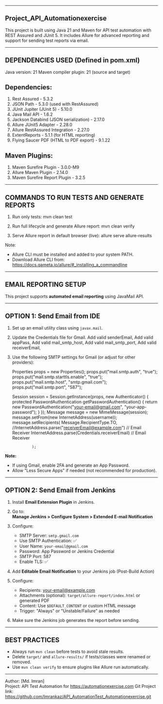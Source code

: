 --------------------------------
 Project_API_Automationexercise
--------------------------------


This project is built using Java 21 and Maven for API test automation with REST Assured and JUnit 5.
It includes Allure for advanced reporting and support for sending test reports via email.

--------------------------------------------------
DEPENDENCIES USED (Defined in pom.xml)
--------------------------------------------------


Java version: 21
Maven compiler plugin: 21 (source and target)

Dependencies:
-------------
1. Rest Assured - 5.3.2
2. JSON Path - 5.3.0 (used with RestAssured)
3. JUnit Jupiter (JUnit 5) - 5.10.0
4. Java Mail API - 1.6.2
5. Jackson Databind (JSON serialization) - 2.17.0
6. Allure JUnit5 Adapter - 2.28.0
7. Allure RestAssured Integration - 2.27.0
8. ExtentReports - 5.1.1 (for HTML reporting)
9. Flying Saucer PDF (HTML to PDF export) - 9.1.22

Maven Plugins:
---------------
1. Maven Surefire Plugin - 3.0.0-M9
2. Allure Maven Plugin - 2.14.0
3. Maven Surefire Report Plugin - 3.2.5

--------------------------------------------------
COMMANDS TO RUN TESTS AND GENERATE REPORTS
--------------------------------------------------


1. Run only tests:
   mvn clean test

2. Run full lifecycle and generate Allure report:
   mvn clean verify

3. Serve Allure report in default browser (live):
   allure serve allure-results


Note:
- Allure CLI must be installed and added to your system PATH.
- Download Allure CLI from: https://docs.qameta.io/allure/#_installing_a_commandline
--------------------------------------------------
EMAIL REPORTING SETUP
--------------------------------------------------


This project supports **automated email reporting** using JavaMail API.

-----------------------------
OPTION 1: Send Email from IDE
-----------------------------


1. Set up an email utility class using `javax.mail`.
3. Update the Credentials file for Gmail. 
	Add valid senderEmail,
	Add valid appPass,
	Add valid mail_smtp_host,
	Add valid mail_smtp_port,
	Add valid receiverEmail,
	

2. Use the following SMTP settings for Gmail (or adjust for other providers):

    Properties props = new Properties();
    props.put("mail.smtp.auth", "true");
    props.put("mail.smtp.starttls.enable", "true");
    props.put("mail.smtp.host", "smtp.gmail.com");
    props.put("mail.smtp.port", "587");

    Session session = Session.getInstance(props, new Authenticator() {
        protected PasswordAuthentication getPasswordAuthentication() {
            return new PasswordAuthentication("your-email@gmail.com", "your-app-password");
        }
    });
	Message message = new MimeMessage(session);
                message.setFrom(new InternetAddress(username));
                message.setRecipients(
                        Message.RecipientType.TO,
                        //InternetAddress.parse("receiverEmail@example.com") // Email Receiver
                        InternetAddress.parse(Credentials.receiverEmail) // Email Receiver

                );


**Note:**
- If using Gmail, enable 2FA and generate an App Password.
- Allow "Less Secure Apps" if needed (not recommended for production).

---------------------------------
OPTION 2: Send Email from Jenkins
---------------------------------

1. Install **Email Extension Plugin** in Jenkins.

2. Go to:  
   **Manage Jenkins > Configure System > Extended E-mail Notification**

3. Configure:
   - SMTP Server: `smtp.gmail.com`
   - Use SMTP Authentication: ✅
   - User Name: `your-email@gmail.com`
   - Password: App Password or Jenkins Credential
   - SMTP Port: 587
   - Enable TLS: ✅

4. Add **Editable Email Notification** to your Jenkins job (Post-Build Action)

5. Configure:
   - Recipients: your-email@example.com
   - Attachments (optional): `target/allure-report/index.html` or generated PDF
   - Content: Use `$DEFAULT_CONTENT` or custom HTML message
   - Trigger: "Always" or "Unstable/Failure" as needed

6. Make sure the Jenkins job generates the report before sending.

--------------------------------------------------
BEST PRACTICES
--------------------------------------------------


- Always run `mvn clean` before tests to avoid stale results.
- Delete `target/` and `allure-results/` if tests/classes were renamed or removed.
- Use `mvn clean verify` to ensure plugins like Allure run automatically.

--------------------------------------------------

Author: [Md. Imran]  
Project: API Test Automation for https://automationexercise.com
Git Project link: https://github.com/Imrankaz/API_AutomationTest_Automationexercise.git
